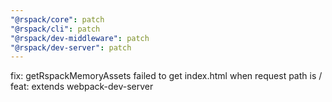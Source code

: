 ```yaml
---
"@rspack/core": patch
"@rspack/cli": patch
"@rspack/dev-middleware": patch
"@rspack/dev-server": patch
---
```


fix: getRspackMemoryAssets failed to get index.html when request path is /
feat: extends webpack-dev-server
